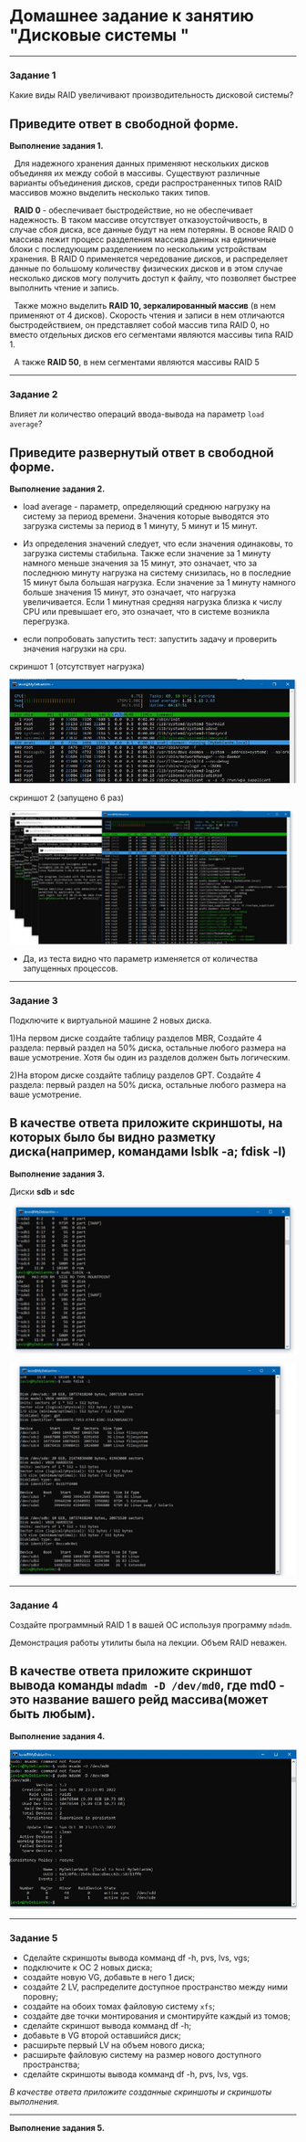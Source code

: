 # Домашнее задание к занятию "Дисковые системы "

---

### Задание 1

Какие виды RAID увеличивают производительность дисковой системы?

**Приведите ответ в свободной форме.**
---

**Выполнение задания 1.**


&nbsp;	Для надежного хранения данных применяют нескольких дисков объединяя их между собой в массивы. Существуют различные варианты объединения дисков, среди распространенных типов RAID массивов можно выделить несколько таких типов.

&nbsp;	**RAID 0**  - обеспечивает быстродействие, но не обеспечивает надежность. В таком массиве отсутствует отказоустойчивость, в случае сбоя диска, все данные будут на нем потеряны. В основе RAID 0 массива лежит процесс разделения массива данных на единичные блоки с последующим разделением по нескольким устройствам хранения. В RAID 0 применяется чередование дисков, и распределяет данные по большому количеству физических дисков и в этом случае несколько дисков могу получить доступ к файлу, что позволяет быстрее выполнить чтение и запись. 

&nbsp;	Также можно выделить **RAID 10, зеркалированный массив** (в нем применяют от 4 дисков). Скорость чтения и записи в  нем отличаются 
быстродействием, он представляет собой массив типа RAID 0, но вместо отдельных дисков его сегментами являются массивы типа RAID 1. 

&nbsp;	А также **RAID 50**, в нем сегментами являются массивы RAID 5


---

### Задание 2

Влияет ли количество операций ввода-вывода на параметр `load average`?

**Приведите развернутый ответ в свободной форме.**
---

**Выполнение задания 2.**

* load average - параметр, определяющий среднюю нагрузку на систему за период времени. Значения которые выводятся это загрузка системы за период в 1 минуту, 5 минут и 15 минут.
* Из определения значений следует, что если значения одинаковы, то загрузка системы стабильна. Также если значение за 1 минуту намного меньше значения за 15 минут, это означает, что за последнюю минуту нагрузка на систему снизилась, но в последние 15 минут была большая нагрузка. Если значение за 1 минуту намного больше значения 15 минут, это означает, что нагрузка увеличивается. Если 1 минутная средняя нагрузка близка к числу CPU или превышает его, это означает, что в системе возникла перегрузка. 

* если попробовать запустить тест: запустить задачу и проверить значения нагрузки на cpu.

скриншот 1 (отсутствует нагрузка)

![img7.JPG](https://github.com/elekpow/netology/blob/main/os-linux/images/img7.jpg)


скриншот 2 (запущено 6 раз)

![img8.JPG](https://github.com/elekpow/netology/blob/main/os-linux/images/img8.jpg)


* Да, из теста видно что параметр изменяется от количества запущенных процессов.


---

### Задание 3

Подключите к виртуальной машине 2 новых диска. 

1)На первом диске создайте таблицу разделов MBR, Создайте 4 раздела: первый раздел на 50% диска, остальные любого размера на ваше усмотрение. Хотя бы один из разделов должен быть логическим.

2)На втором диске создайте таблицу разделов GPT. Создайте 4 раздела: первый раздел на 50% диска, остальные любого размера на ваше усмотрение.

**В качестве ответа приложите скриншоты, на которых было бы видно разметку диска(например, командами lsblk -a; fdisk -l)**
---

**Выполнение задания 3.**


Диски **sdb** и **sdc**


![img9.JPG](https://github.com/elekpow/netology/blob/main/os-linux/images/img9.jpg)



![img10.JPG](https://github.com/elekpow/netology/blob/main/os-linux/images/img10.jpg)


---
### Задание 4

Создайте программный RAID 1 в вашей ОС используя программу `mdadm`.

Демонстрация работы утилиты была на лекции. Объем RAID неважен.

**В качестве ответа приложите скриншот вывода команды `mdadm -D /dev/md0`, где md0 - это название вашего рейд массива(может быть любым).**
---

**Выполнение задания 4.**


![img11.JPG](https://github.com/elekpow/netology/blob/main/os-linux/images/img11.jpg)




---

### Задание 5

* Сделайте скриншоты вывода комманд df -h, pvs, lvs, vgs;
* подключите к ОС 2 новых диска;
* создайте новую VG, добавьте в него 1 диск;
* создайте 2 LV, распределите доступное пространство между ними поровну;
* создайте на обоих томах файловую систему `xfs`;
* создайте две точки монтирования и смонтируйте каждый из томов;
* сделайте скриншот вывода комманд df -h;
* добавьте в VG второй оставшийся диск;
* расширьте первый LV на объем нового диска;
* расширьте файловую систему на размер нового доступного пространства;
* сделайте скриншоты вывода комманд df -h, pvs, lvs, vgs.

*В качестве ответа приложите созданные скриншоты и скриншоты выполнения.*

---

**Выполнение задания 5.**

